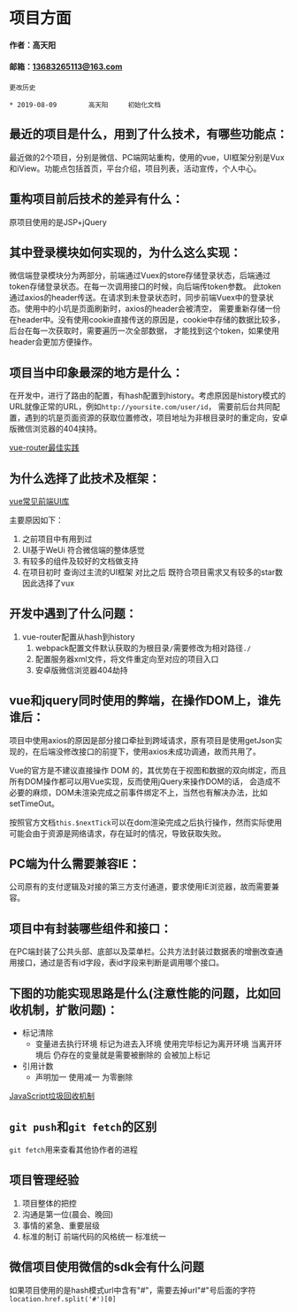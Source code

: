# 项目方面

#### 作者：高天阳
#### 邮箱：13683265113@163.com

```
更改历史

* 2019-08-09        高天阳     初始化文档

```

## 最近的项目是什么，用到了什么技术，有哪些功能点：

最近做的2个项目，分别是微信、PC端网站重构，使用的vue，UI框架分别是Vux和iView。功能点包括首页，平台介绍，项目列表，活动宣传，个人中心。

## 重构项目前后技术的差异有什么：

原项目使用的是JSP+jQuery

## 其中登录模块如何实现的，为什么这么实现：

微信端登录模块分为两部分，前端通过Vuex的store存储登录状态，后端通过token存储登录状态。在每一次调用接口的时候，向后端传token参数。
此token通过axios的header传送。在请求到未登录状态时，同步前端Vuex中的登录状态。使用中的小坑是页面刷新时，axios的header会被清空，
需要重新存储一份在header中。没有使用cookie直接传送的原因是，cookie中存储的数据比较多，后台在每一次获取时，需要遍历一次全部数据，
才能找到这个token，如果使用header会更加方便操作。

## 项目当中印象最深的地方是什么：

在开发中，进行了路由的配置，有hash配置到history。考虑原因是history模式的URL就像正常的URL，例如`http://yoursite.com/user/id`，
需要前后台共同配置，遇到的坑是页面资源的获取位置修改，项目地址为非根目录时的重定向，安卓版微信浏览器的404挟持。

[vue-router最佳实践](../../Vue/vue-router.md)

## 为什么选择了此技术及框架：

[vue常见前端UI库](https://www.cnblogs.com/cina33blogs/p/8984088.html)

主要原因如下：

1. 之前项目中有用到过
2. UI基于WeUi 符合微信端的整体感觉
3. 有较多的组件及较好的文档做支持
4. 在项目初时 查询过主流的UI框架 对比之后 既符合项目需求又有较多的star数 因此选择了vux

## 开发中遇到了什么问题：

1. vue-router配置从hash到history
    1. webpack配置文件默认获取的为根目录`/`需要修改为相对路径`./`
    1. 配置服务器xml文件，将文件重定向至对应的项目入口
    1. 安卓版微信浏览器404劫持

## vue和jquery同时使用的弊端，在操作DOM上，谁先谁后：

项目中使用axios的原因是部分接口牵扯到跨域请求，原有项目是使用getJson实现的，在后端没修改接口的前提下，使用axios未成功调通，故而共用了。

Vue的官方是不建议直接操作 DOM 的，其优势在于视图和数据的双向绑定，而且所有DOM操作都可以用Vue实现，反而使用jQuery来操作DOM的话，
会造成不必要的麻烦，DOM未渲染完成之前事件绑定不上，当然也有解决办法，比如setTimeOut。

按照官方文档`this.$nextTick`可以在dom渲染完成之后执行操作，然而实际使用可能会由于资源是网络请求，存在延时的情况，导致获取失败。

## PC端为什么需要兼容IE：

公司原有的支付逻辑及对接的第三方支付通道，要求使用IE浏览器，故而需要兼容。

## 项目中有封装哪些组件和接口：

在PC端封装了公共头部、底部以及菜单栏。公共方法封装过数据表的增删改查通用接口，通过是否有id字段，表id字段来判断是调用哪个接口。

## 下图的功能实现思路是什么(注意性能的问题，比如回收机制，扩散问题)：

* 标记清除
    * 变量进去执行环境 标记为进去入环境 使用完毕标记为离开环境 当离开环境后 仍存在的变量就是需要被删除的 会被加上标记
* 引用计数
    * 声明加一 使用减一 为零删除
    
[JavaScript垃圾回收机制](https://www.cnblogs.com/zhwl/p/4664604.html)

## `git push`和`git fetch`的区别

`git fetch`用来查看其他协作者的进程

## 项目管理经验

1. 项目整体的把控
2. 沟通是第一位(晨会、晚回)
3. 事情的紧急、重要层级
4. 标准的制订 前端代码的风格统一 标准统一

## 微信项目使用微信的sdk会有什么问题

如果项目使用的是hash模式url中含有"#"，需要去掉url"#"号后面的字符`location.href.split('#')[0]`
